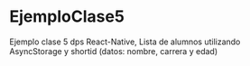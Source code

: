 # EjemploClase5
Ejemplo clase 5 dps React-Native, Lista de alumnos utilizando AsyncStorage y shortid (datos: nombre, carrera y edad)
